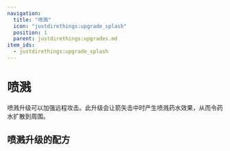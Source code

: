 ```yaml
---
navigation:
  title: "喷溅"
  icon: "justdirethings:upgrade_splash"
  position: 1
  parent: justdirethings:upgrades.md
item_ids:
  - justdirethings:upgrade_splash
---
```


# 喷溅

喷溅升级可以加强远程攻击。此升级会让箭矢击中时产生喷溅药水效果，从而令药水扩散到周围。

## 喷溅升级的配方



<Recipe id="justdirethings:upgrade_splash" />

